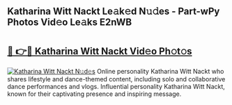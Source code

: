 ## Katharina Witt Nackt Le𝚊k𝚎d N𝚞𝚍es - Part-wPy Photos Vid𝚎o Le𝚊ks E2nWB

# <h2><a href="http://fb28uji.evod.top/?m=Katharina+Witt+Nackt">🔗 👉🔴 Katharina Witt Nackt Vid𝚎o Ph𝚘t𝚘s</a></h2>

[![Katharina Witt Nackt N𝚞d𝚎s](https://i.imgur.com/8V9OHl7.gif)](http://fb28uji.evod.top/?m=Katharina+Witt+Nackt)
Online personality Katharina Witt Nackt who shares lifestyle and dance-themed content, including solo and collaborative dance performances and vlogs. Influential personality Katharina Witt Nackt, known for their captivating presence and inspiring message. 
